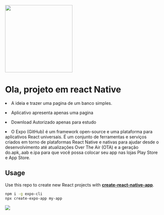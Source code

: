 <img src="https://play-lh.googleusercontent.com/7l-bQADRV4PzxAz_9GH2aozV3jkHqdlUJbOsIf4Eu_bazCi6UH_UyiAeKer2-s9GafI" style="height: 220px; widht: 300px; " />

<h1>Ola, projeto em react Native</h1>

<p><li> A ideia e trazer uma pagina de um banco simples.</li></p>
<p><li> Aplicativo apresenta apenas uma pagina</li></p>
<p><li> Download Autorizado apenas para estudo</li></p>


<li><a> O Expo (GitHub) é um framework open-source e uma plataforma para aplicativos React universais. É um conjunto de ferramentas e serviços criados em torno de plataformas React Native e nativas para ajudar desde o desenvolvimento até atualizações Over The Air (OTA) e a geração do.apk,.aab e.ipa para que você possa colocar seu app nas lojas Play Store e App Store.</a></li>


## Usage

Use this repo to create new React projects with [**create-react-native-app**](https://github.com/expo/create-react-native-app).

```sh
npm i -g expo-cli
npx create-expo-app my-app
```

<img src="https://media.discordapp.net/attachments/755671912679473183/1033243990872571966/Screenshot_20221022-020134_Expo_Go.jpg?width=228&height=468"  />

